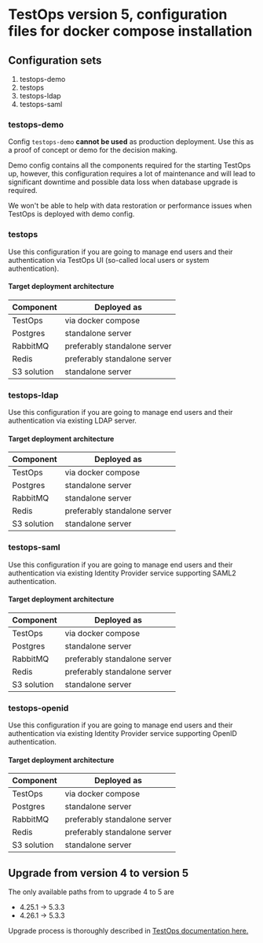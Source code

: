 # TestOps version 5, configuration files for docker compose installation

## Configuration sets

1. testops-demo
2. testops
3. testops-ldap
4. testops-saml

### testops-demo

Config `testops-demo` **cannot be used** as production deployment. Use this as a proof of concept or demo for the decision making.

Demo config contains all the components required for the starting TestOps up, however, this configuration requires a lot of maintenance and will lead to significant downtime and possible data loss when database upgrade is required.

We won't be able to help with data restoration or performance issues when TestOps is deployed with demo config.

### testops

Use this configuration if you are going to manage end users and their authentication via TestOps UI (so-called local users or system authentication).

#### Target deployment architecture

| Component   | Deployed as                  |
|-------------|------------------------------|
| TestOps     | via docker compose           |
| Postgres    | standalone server            |
| RabbitMQ    | preferably standalone server |
| Redis       | preferably standalone server |
| S3 solution | standalone server            |

### testops-ldap

Use this configuration if you are going to manage end users and their authentication via existing LDAP server.

#### Target deployment architecture

| Component   | Deployed as                  |
|-------------|------------------------------|
| TestOps     | via docker compose           |
| Postgres    | standalone server            |
| RabbitMQ    | standalone server            |
| Redis       | preferably standalone server |
| S3 solution | standalone server            |

### testops-saml

Use this configuration if you are going to manage end users and their authentication via existing Identity Provider service supporting SAML2 authentication.

#### Target deployment architecture

| Component   | Deployed as                  |
|-------------|------------------------------|
| TestOps     | via docker compose           |
| Postgres    | standalone server            |
| RabbitMQ    | preferably standalone server |
| Redis       | preferably standalone server |
| S3 solution | standalone server            |

### testops-openid

Use this configuration if you are going to manage end users and their authentication via existing Identity Provider service supporting OpenID authentication.

#### Target deployment architecture

| Component   | Deployed as                  |
|-------------|------------------------------|
| TestOps     | via docker compose           |
| Postgres    | standalone server            |
| RabbitMQ    | preferably standalone server |
| Redis       | preferably standalone server |
| S3 solution | standalone server            |

## Upgrade from version 4 to version 5

The only available paths from to upgrade 4 to 5 are

- 4.25.1 → 5.3.3
- 4.26.1 → 5.3.3

Upgrade process is thoroughly described in [TestOps documentation here.](https://)